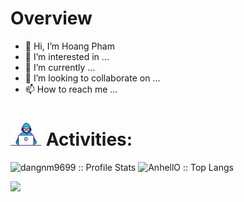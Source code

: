 # Overview
- 👋 Hi, I’m Hoang Pham
- 👀 I’m interested in ... 
- 🌱 I’m currently ...
- 💞️ I’m looking to collaborate on ...
- 📫 How to reach me ...

<!---
Noxshine/Noxshine is a ✨ special ✨ repository because its `README.md` (this file) appears on your GitHub profile.
You can click the Preview link to take a look at your changes.
--->

# <img src="https://raw.githubusercontent.com/dev-akshat/archive/main/images/gifs/others/dev_boy.gif" width="50"> Activities:

<p>
  <img height="180em" width="50%" src="https://github-readme-stats.vercel.app/api?username=noxshine&show_icons=true&theme=synthwave" alt="dangnm9699 :: Profile Stats" />
  <img height="180em" width="49%" styles="align: right" src="https://github-readme-stats.vercel.app/api/top-langs/?username=noxshine&langs_count=10&theme=tokyonight&layout=compact" alt="AnhellO :: Top Langs" />
</p>



![](https://komarev.com/ghpvc/?username=noxshine&color=brightgreen)

